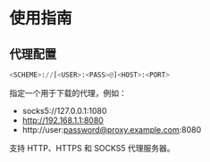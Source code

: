 # 使用指南

## 代理配置

```python
<SCHEME>://[<USER>:<PASS>@]<HOST>:<PORT>
```

指定一个用于下载的代理，例如：

- socks5://127.0.0.1:1080
- http://192.168.1.1:8080
- http://user:password@proxy.example.com:8080

支持 HTTP、HTTPS 和 SOCKS5 代理服务器。
